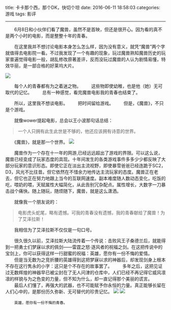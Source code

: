 title: 卡卡那个西，那个DK，快切个坦
date: 2016-06-11 18:58:03
categories: 游戏
tags: 影评

---

　　6月8日和小伙伴们看了魔兽，虽然不是首映，但还是很开心。因为看的真不是两个小时的电影，而是整整十年的青春。

　　在这里我并不想讨论电影本身怎么怎么样，因为没有意义，就凭“魔兽”两个字就值得去电影院一看。不过我发现了一个有趣的现象，玩过魔兽熟知魔兽历史的玩家普遍觉得电影一般，胡乱修改原著差评，反而没玩过魔兽的人认为剧情易懂，特效华丽，是一部合格的好莱坞大片。
<!--more -->
![](http://shurriklab.qiniudn.com/i5ub145r03dqjd1wbj62wwsjug.png)

　　每个人的青春都有为之着迷之物。
　　这些物即使幼稚，也是他（她）无可取代的记忆。
　　总有一种感觉，看完魔兽电影我的青春也结束了。
  
　　所以，这里我不想谈电影。
　　把时间留给游戏。
　　但是，《魔兽》，不只是个游戏。

　　就像wower提起电影，总会以王小波那句话总结：
>一个人只拥有此生此世是不够的，他还应该拥有诗意的世界。

　　《魔兽》，就是那一个世界。
![](http://shurriklab.qiniudn.com/63edpz6a9rjp28i8nt2cgz2ofa.png)


　　魔兽作为一个存在十一年的网游,已经远远超出了游戏的界限。可以这么说，魔兽已经变成了玩家态度的具现。十年间发生的各类游戏事件多多少少都反映了大部分玩家的意识形态。即使它正在淡出主流视野，即使暴雪爸爸已经连跪于SC2，D3，风光不比往昔。但它依然在不惜余力地传达主流玩家的态度。魔兽正在老去，但它也正在努力地跟上当今的互联网速度。副本难度随人数动态变化，吃饭的吃，喂奶的喂，天赋属性大幅简化，从此告别冗杂配点。属性增长，大数字一刀暴击战个痛快。随上随玩，随烦随下，魔兽，就是这么潇洒。
  
　　就像我一个朋友说的：
>电影虎头蛇尾，略有遗憾。可我的青春没有遗憾，我的青春献给了魔兽！为了艾泽拉斯！

　　我相信为了艾泽拉斯不仅仅是一句口号。
  
　　很久很久以前，艾泽拉斯大陆流传着一个传说：击败风王子桑德兰后，就能得到一把勇士们梦寐以求的佩剑——雷霆之怒·逐风者的祝福之剑。在这把传说中的宝剑上，你可以获得这样一行甜蜜的祝福：英雄，愿你有一份不悔的爱情。
　　但是当无数为之竞折腰的英雄得到这把梦寐以求的神器后，却发现剑身上根本不存在这行隽永的小字：这只是个不存在的故事罢了。
　　多年之后，这把见证过无数辉煌的神器早已被尘封在了无人问津的仓库中，人们已经不再记得它威风凛凛的样貌与为之色变的力量，但不知为什么，却一直记得那个美丽的谎言。
　　最后人们懂了，再强大的武器，也不可能赋予你永恒的力量。真正能够长留在人们心中的，是那份历久弥新、无可替代的珍贵记忆。
![](http://shurriklab.qiniudn.com/7tnj27c3d8e0c9liviexxjid1v.png)
![](http://shurriklab.qiniudn.com/vw7q7ydcsoe6ouu5zthdq1u62b.png)

　　`英雄，愿你有一份不悔的青春。`
